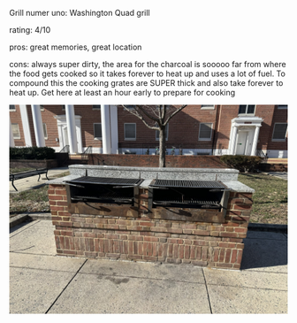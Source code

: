 Grill numer uno: Washington Quad grill

rating: 4/10

pros: great memories, great location

cons: always super dirty, the area for the charcoal is sooooo far from where the food gets cooked so it takes forever to heat up and uses a lot of fuel. To compound this the cooking grates are SUPER thick and also take forever to heat up. Get here at least an hour early to prepare for cooking

![Quad Grill](/content/grill/images/IMG_9025.JPEG)
